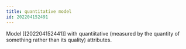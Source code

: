 ```yaml
---
title: quantitative model
id: 202204152491
---
```


Model [[202204152441]] with quantiitative (measured by the quantity of something rather than its quality) attributes.
